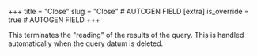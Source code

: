 +++
title = "Close"
slug = "Close" # AUTOGEN FIELD
[extra]
is_override = true # AUTOGEN FIELD
+++

This terminates the "reading" of the results of the query. This is handled automatically when the query datum is deleted.
